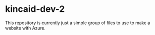 # kincaid-dev-2

This repository is currently just a simple group of files to use to make a website with Azure.
